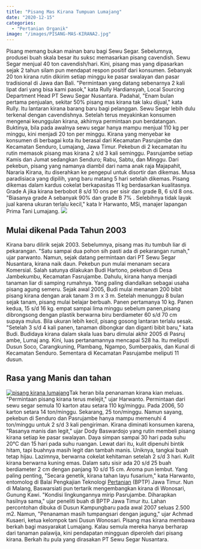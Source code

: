 ```yaml
---
title: "Pisang Mas Kirana Tumpuan Lumajang"
date: "2020-12-15"
categories: 
  - "Pertanian Organik"
image: "/images/PISANG-MAS-KIRANA2.jpg"
---
```


Pisang memang bukan mainan baru bagi Sewu Segar. Sebelumnya, produsei buah skala besar itu suksc memasarkan pisang cavendish. Sewu Segar menjual 40 ton cavendish/hari. Kini, pisang mas yang dipasarkan sejak 2 tahun silam pun mendapat respon positif dari konsumen. Sebanyak 20 ton kirana rutin dikirim setiap minggu ke pasar swalayan dan pasar tradisional di Jawa dan Bali. "Permintaan yang datang sebenarnya 2 kali lipat dari yang bisa kami pasok," kata Rully Hardiansyah, Local Sourcing Department Head PT Sewu Segar Nusantara. Padahal, "Enam bulan pertama penjualan, sekitar 50% pisang mas kirana tak laku dijual," kata Rully. Itu lantaran kirana barang baru bagi pelanggan. Sewu Segar lebih dulu terkenal dengan cavendishnya. Setelah terus meyakinkan konsumen mengenai keunggulan kirana, akhirnya permintaan pun berdatangan. Buktinya, bila pada awalnya sewu segar hanya mampu menjual 110 kg per minggu, kini menjadi 20 ton per minggu. Kirana yang menyebar ke konsumen di berbagai kota itu berasal dari Kecamatan Pasrujambe dan Kecamatan Senduro, Lumajang, Jawa Timur. Pekebun di 2 kecamatan itu rutin memasok pisang mas kirana 2 s/d 3 kali seminggu. Pasrujambe setiap Kamis dan Jumat sedangkan Senduro; Rabu, Sabtu, dan Minggu. Dari pekebun, pisang yang namanya diambil dari nama anak raja Majapahit, Nararia Kirana, itu diserahkan ke pengepul untuk disortir dan dikemas. Musa paradisiaca yang dipilih, yang baru matang 5 hari setelah dikemas. Pisang dikemas dalam kardus cokelat berkapasitas 11 kg berdasarkan kualitasnya. Grade A jika kirana berbobot 8 s/d 10 ons per sisir dan grade B, 6 s/d 8 ons. "Biasanya grade A sebanyak 90% dan grade B 7% . Selebihnya tidak layak jual karena ukuran terlalu kecil," kata Ir Harwanto, MSi, manajer lapangan Prima Tani Lumajang. [![](/images/PISANG-MAS-KIRANA1.jpg)](http://localhost/mitra/wp-content/uploads/2020/12/PISANG-MAS-KIRANA1.jpg)

## Mulai dikenal Pada Tahun 2003

Kirana baru dilirik sejak 2003. Sebelumnya, pisang mas itu tumbuh liar di pekarangan. "Satu sampai dua pohon sih pasti ada di pekarangan rumah," ujar parwanto. Namun, sejak datang permintaan dari PT Sewu Segar Nusantara, kirana naik daun. Pekebun pun mulai menanam secara Komersial. Salah satunya dilakukan Budi Hartono, pekebun di Desa Jambekumbu, Kecamatan Fasrujambe. Dahulu, kirana hanya menjadi tanaman liar di samping rumahnya. Yang paling diandalkan sebagai usaha pisang agung semeru. Sejak awal 2005, Budi mulai menanam 200 bibit pisang kirana dengan arak tanam 3 m x 3 m. Setelah menunggu 8 bulan sejak tanam, pisang mulai belajar berbuah. Panen pertamanya 10 kg. Panen kedua, 15 s/d 16 kg. empat sampai lima minggu sebelum panen,pisang dibrongsong dengan plastik berwarna biru berdiameter 60 s/d 70 cm supaya mulus. Bila ukuran lebih kecil, pisang gosong lantaran terlalu sesak. "Setelah 3 s/d 4 kali panen, tanaman dibongkar dan diganti bibit baru," kata Budi. Budidaya kirana dalam skala luas baru dimulai akhir 2005 di Pasruj ambe, Lumaj ang. Kini, luas pertanamannya mencapai 528 ha. Itu meliputi Dusun Soco, Carangkuning, Plambang, Ngampo, Sumberpakis, dan Kunal di Kecamatan Senduro. Sementara di Kecamatan Pasrujambe meliputi 11 dusun.

## Rasa yang Manis dan tahan

[![pisang kirana lumajang](/images/Gambar_pisang4_816x768.jpg)](http://localhost/mitra/wp-content/uploads/2020/12/Gambar_pisang4_816x768.jpg)Tak heran bila penanaman kirana kian meluas. "Permintaan pisang kirana terus melejit," ujar Harwanto. Permintaan dari sewu segar semula 10 karton atau setara 110 kg/minggu. Pada 2006, 50 karton setara 14 ton/minggu. Sekarang, 25 ton/minggu. Namun sayang, pekebun di Senduro dan Pasrujambe hanya mampu memenuhi 4 ton/minggu untuk 2 s/d 3 kali pengiriman. Kirana diminati konsumen karena, "Rasanya manis dan legit," ujar Dody Baswardojo yang rutin membeli pisang kirana setiap ke pasar swalayan. Daya simpan sampai 30 hari pada suhu 20°C dan 15 hari pada suhu ruangan. Lewat dari itu, kulit dipenuhi bintik hitam, tapi buahnya masih legit dan tambah manis. Uniknya, tangkai buah tetap hijau. Lazimnya, berwarna cokelat kehitaman setelah 2 s/d 3 hari. Kulit kirana berwarna kuning emas. Dalam satu sisir ada 20 s/d 25 buah berdiameter 2 cm dengan panjang 10 s/d 15 cm. Aroma pun lembut. Yang paling penting, "Secara genetik, kirana tahan layu fusarium," kata Harwanto, entomolog di Balai Pengkajian Teknologi [Pertanian](http://localhost/mitra/pertanian "Pertanian") (BPTP) Jawa Timur. Nun di Malang, Baswarsiati pun tertarik mengembangkan kirana di Wonosari, Gunung Kawi. "Kondisi lingkungannya mirip Pasrujambe. Diharapkan hasilnya sama," ujar peneliti buah di BPTP Jawa Timur itu. Lahan percontohan dibuka di Dusun Kampungbaru pada awal 2007 seluas 2.500 m2. Namun, "Penanaman masih tumpangsari dengan jagung," ujar Achmad Kusaeri, ketua kelompok tani Dusun Wonosari. Pisang mas kirana membawa berkah bagi masyarakat Lumajang. Kalau semula mereka hanya berharap dari tanaman palawija, kini pendapatan mingguan diperoleh dari pisang kirana. Berkah itu pula yang dirasakan PT Sewu Segar Nusantara.
